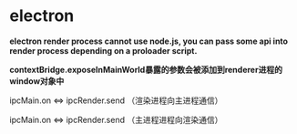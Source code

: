 # electron

**electron render process cannot use node.js, you can pass some api into render process depending on a proloader script.**

**contextBridge.exposeInMainWorld暴露的参数会被添加到renderer进程的window对象中**


ipcMain.on <=> ipcRender.send （渲染进程向主进程通信）

ipcMain.on <=> ipcRender.send （主进程进程向渲染通信）
